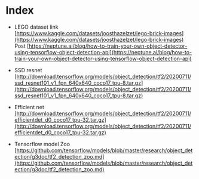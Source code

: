 # Index

- LEGO dataset link [https://www.kaggle.com/datasets/joosthazelzet/lego-brick-images](https://www.kaggle.com/datasets/joosthazelzet/lego-brick-images)
Post [https://neptune.ai/blog/how-to-train-your-own-object-detector-using-tensorflow-object-detection-api](https://neptune.ai/blog/how-to-train-your-own-object-detector-using-tensorflow-object-detection-api)

- SSD resnet [http://download.tensorflow.org/models/object_detection/tf2/20200711/ssd_resnet101_v1_fpn_640x640_coco17_tpu-8.tar.gz](http://download.tensorflow.org/models/object_detection/tf2/20200711/ssd_resnet101_v1_fpn_640x640_coco17_tpu-8.tar.gz)

- Efficient net [http://download.tensorflow.org/models/object_detection/tf2/20200711/efficientdet_d0_coco17_tpu-32.tar.gz](http://download.tensorflow.org/models/object_detection/tf2/20200711/efficientdet_d0_coco17_tpu-32.tar.gz)
- Tensorflow model Zoo [https://github.com/tensorflow/models/blob/master/research/object_detection/g3doc/tf2_detection_zoo.md](https://github.com/tensorflow/models/blob/master/research/object_detection/g3doc/tf2_detection_zoo.md)